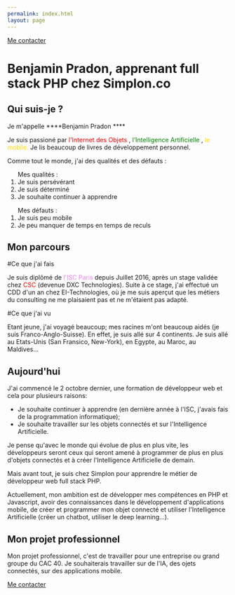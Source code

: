 ```yaml
---
permalink: index.html
layout: page
---
```

[Me contacter](form.html)
# Benjamin Pradon, apprenant full stack PHP chez Simplon.co

## Qui suis-je ?

Je m'appelle ****Benjamin Pradon ****

Je suis passioné par <font color="red">l'Internet des Objets </font>,  <font color="green"> l’Intelligence Artificielle </font>,  <font color="gold">le mobile. </font>
Je lis beaucoup de livres de développement personnel. 

Comme tout le monde, j'ai des qualités et des défauts : 

<ol> Mes qualités :
<li> Je suis persévérant </li> 
<li> Je suis déterminé </li> 
<li> Je souhaite continuer à apprendre </li> 
</ol>

<ol> Mes défauts :
<li> Je suis peu mobile </li> 
<li> Je peu manquer de temps en temps de reculs </li> 
</ol>

## Mon parcours

#Ce que j'ai fais

Je suis diplômé de <font color="violet"> l'ISC Paris </font> depuis Juillet 2016, après un stage validée chez <font color="red"> CSC </font> (devenue DXC Technologies). Suite à ce stage, j'ai effectué un CDD d'un an chez EI-Technologies, où je me suis aperçut que les métiers du consulting ne me plaisaient pas et ne m'étaient pas adapté.

#Ce que j'ai vu

Etant jeune, j'ai voyagé beaucoup; mes racines m'ont beaucoup aidés (je suis Franco-Anglo-Suisse). En effet, je suis allé sur 4 continents. Je suis allé au Etats-Unis (San Fransico, New-York), en Egypte, au Maroc, au Maldives... 

## Aujourd'hui

J'ai commencé le 2 octobre dernier, une formation de développeur web et cela pour plusieurs raisons: 

- Je souhaite continuer à apprendre (en dernière année à l'ISC, j'avais fais de la programmation informatique);
- Je souhaite travailler sur les objets connectés et sur l'Intelligence Artificielle.

Je pense qu'avec le monde qui évolue de plus en plus vite, les développeurs seront ceux qui seront amené à programmer de plus en plus d'objets connectés et à créer l'Intelligence Artificielle de demain.

Mais avant tout, je suis chez Simplon pour apprendre le métier de développeur web full stack PHP.

Actuellement, mon ambition est de développer mes compétences en PHP et Javascript, avoir des connaissances dans le développement d'applications mobile, de créer et programmer mon objet connecté et utiliser l'Intelligence Artificielle (créer un chatbot, utiliser le deep learning...). 

## Mon projet professionnel

Mon projet professionnel, c'est de travailler pour une entreprise ou grand groupe du CAC 40. Je souhaiterais travailler sur de l'IA, des ojets connectés, sur des applications mobile.

[Me contacter](form.html)